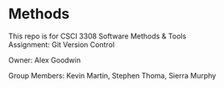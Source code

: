 Methods
=======

This repo is for CSCI 3308 Software Methods & Tools
<br>
Assignment: Git Version Control
<br>
<p>Owner: Alex Goodwin</p>
<p>Group Members: Kevin Martin, Stephen Thoma, Sierra Murphy</p>
